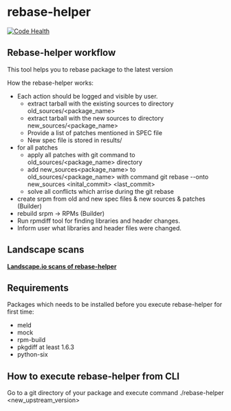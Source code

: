 # rebase-helper

<a href="https://landscape.io/github/phracek/rebase-helper/master">
  <img alt="Code Health" src="https://landscape.io/github/phracek/rebase-helper/landscape.svg?style=flat"/>
</a>

## Rebase-helper workflow

This tool helps you to rebase package to the latest version

How the rebase-helper works:
- Each action should be logged and visible by user.
    - extract tarball with the existing sources to directory old_sources/<package_name>
    - extract tarball with the new sources to directory new_sources/<package_name>
    - Provide a list of patches mentioned in SPEC file
    - New spec file is stored in results/
- for all patches
    - apply all patches with git command to old_sources/<package_name> directory
    - add new_sources<package_name> to old_sources/<package_name> 
        with command git rebase --onto new_sources <inital_commit> <last_commit>
    - solve all conflicts which arrise during the git rebase
- create srpm from old and new spec files & new sources & patches (Builder)
- rebuild srpm -> RPMs (Builder)
- Run rpmdiff tool for finding libraries and header changes.
- Inform user what libraries and header files were changed.

## Landscape scans

[**Landscape.io scans of rebase-helper**](https://landscape.io/github/phracek/rebase-helper/)

## Requirements

Packages which needs to be installed before you execute rebase-helper for first time:
- meld
- mock
- rpm-build
- pkgdiff at least 1.6.3
- python-six

## How to execute rebase-helper from CLI

Go to a git directory of your package and execute command ./rebase-helper <new_upstream_version>
